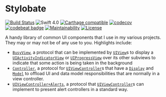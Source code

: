 # Stylobate
[![Build Status](https://travis-ci.org/jrtibbetts/Stylobate.svg?branch=master)](https://travis-ci.org/jrtibbetts/Stylobate)
![Swift 4.0](https://img.shields.io/badge/Swift-4.0-orange.svg)
[![Carthage compatible](https://img.shields.io/badge/Carthage-compatible-4BC51D.svg?style=flat)](https://github.com/Carthage/Carthage)
[![codecov](https://codecov.io/gh/jrtibbetts/Stylobate/branch/master/graph/badge.svg)](https://codecov.io/gh/jrtibbetts/Stylobate)
[![codebeat badge](https://codebeat.co/badges/8fefc4d3-57f2-42c4-b19f-25de39c39564)](https://codebeat.co/projects/github-com-jrtibbetts-stylobate-master)
[![Maintainability](https://api.codeclimate.com/v1/badges/00de94524667de08f2fe/maintainability)](https://codeclimate.com/github/jrtibbetts/Stylobate/maintainability)
[![License](http://img.shields.io/:license-mit-blue.svg)](http://doge.mit-license.org)

A handy library of common UI components that I use in my various projects. They may or may not be of any use to you. Highlights include:

 * [`BusyView`](./Stylobate/BusyView.swift), a protocol that can be implemented by [`UIView`](https://developer.apple.com/documentation/uikit/uiview)s to display a [`UIActivityIndicatorView`](https://developer.apple.com/documentation/uikit/uiactivityindicatorview) or [`UIProgressView`](https://developer.apple.com/documentation/uikit/uiprogressview) over its other subviews to indicate that some action is being taken in the background
 * [`Controller`](./Stylobate/Controller.swift), a protocol for [`UIViewController`](https://developer.apple.com/documentation/uikit/uiviewcontroller)s that have a [`Display`](./Stylobate/Display.swift) and [`Model`](./Stylobate/Model.swift) to offload UI and data model responsibilities that are normally in a view controller.
 * [`UIViewController+Alerts`](./Stylobate/UIViewController+Alerts.swift), a protocol that [`UIViewController`](https://developer.apple.com/documentation/uikit/uiviewcontroller)s can implement to present alert controllers in a standard way.
